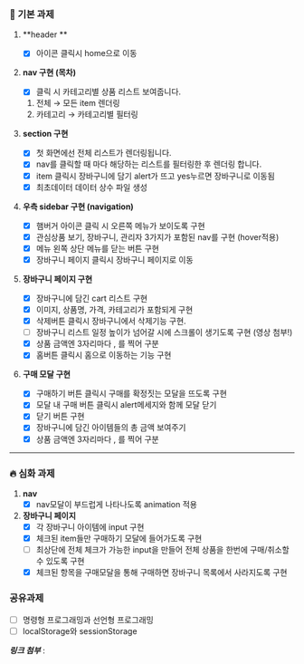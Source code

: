 ### 🧩 기본 과제

1. **header **
    - [x] 아이콘 클릭시 home으로 이동

2. **nav 구현 (목차)**
    - [x] 클릭 시 카테고리별 상품 리스트 보여줍니다.

    1. 전체 → 모든 item 렌더링
    2. 카테고리 → 카테고리별 필터링

3. **section 구현**
    - [x] 첫 화면에선 전체 리스트가 렌더링됩니다.
    - [x] nav를 클릭할 때 마다 해당하는 리스트를 필터링한 후 렌더링 합니다.
    - [x] item 클릭시 장바구니에 담기 alert가 뜨고 yes누르면 장바구니로 이동됨
    - [x] 최초데이터 데이터 상수 파일 생성

4. **우측 sidebar 구현 (navigation)**
    - [x] 햄버거 아이콘 클릭 시 오른쪽 메뉴가 보이도록 구현
    - [x] 관심상품 보기, 장바구니, 관리자 3가지가 포함된 nav를 구현 (hover적용)
    - [x] 메뉴 왼쪽 상단 메뉴를 닫는 버튼 구현
    - [x] 장바구니 페이지 클릭시 장바구니 페이지로 이동

5. **장바구니 페이지 구현**
    - [x] 장바구니에 담긴 cart 리스트 구현
    - [x] 이미지, 상품명, 가격, 카테고리가 포함되게 구현
    - [x] 삭제버튼 클릭시 장바구니에서 삭제기능 구현.
    - [ ] 장바구니 리스트 일정 높이가 넘어갈 시에 스크롤이 생기도록 구현 (영상 첨부!)
    - [x] 상품 금액엔 3자리마다 , 를 찍어 구분
    - [x] 홈버튼 클릭시 홈으로 이동하는 기능 구현

6. **구매 모달 구현**
    - [x] 구매하기 버튼 클릭시 구매를 확정짓는 모달을 뜨도록 구현
    - [x] 모달 내 구매 버튼 클릭시 alert메세지와 함께 모달 닫기
    - [x] 닫기 버튼 구현
    - [x] 장바구니에 담긴 아이템들의 총 금액 보여주기
    - [x] 상품 금액엔 3자리마다 , 를 찍어 구분

---

### 🔥 심화 과제

1. **nav**
    - [x] nav모달이 부드럽게 나타나도록 animation 적용

2. ****장바구니 페이지****
    - [x] 각 장바구니 아이템에 input 구현
    - [x] 체크된 item들만 구매하기 모달에 들어가도록 구현
    - [ ] 최상단에 전체 체크가 가능한 input을 만들어 전체 상품을 한번에 구매/취소할 수 있도록 구현
    - [x] 체크된 항목을 구매모달을 통해 구매하면 장바구니 목록에서 사라지도록 구현

### 공유과제

- [ ] 명령형 프로그래밍과 선언형 프로그래밍
- [ ] localStorage와 sessionStorage

***링크 첨부*** :
